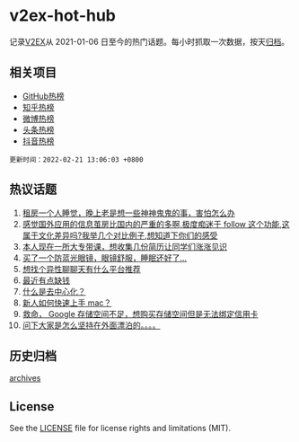 # v2ex-hot-hub

 记录[V2EX](https://www.v2ex.com/)从 2021-01-06 日至今的热门话题。每小时抓取一次数据，按天[归档](archives)。
 
 ## 相关项目

- [GitHub热榜](https://github.com/snaildev/github-hot-hub)
- [知乎热榜](https://github.com/snaildev/zhihu-hot-hub)
- [微博热榜](https://github.com/snaildev/weibo-hot-hub)
- [头条热榜](https://github.com/snaildev/toutiao-hot-hub)
- [抖音热榜](https://github.com/snaildev/douyin-hot-hub)


 `更新时间：2022-02-21 13:06:03 +0800`

## 热议话题

1. [租房一个人睡觉，晚上老是想一些神神鬼鬼的事，害怕怎么办](https://www.v2ex.com/t/835303)
1. [感觉国外应用的信息茧房比国内的严重的多啊,极度痴迷于 follow 这个功能,这属于文化差异吗?我举几个对比例子,想知道下你们的感受](https://www.v2ex.com/t/835238)
1. [本人现在一所大专带课，想收集几份简历让同学们涨涨见识](https://www.v2ex.com/t/835286)
1. [买了一个防蓝光眼镜，眼镜舒服，睡眠还好了...](https://www.v2ex.com/t/835258)
1. [想找个异性聊聊天有什么平台推荐](https://www.v2ex.com/t/835291)
1. [最近有点缺钱](https://www.v2ex.com/t/835314)
1. [什么是去中心化？](https://www.v2ex.com/t/835289)
1. [新人如何快速上手 mac？](https://www.v2ex.com/t/835250)
1. [救命， Google 存储空间不足，想购买存储空间但是无法绑定信用卡](https://www.v2ex.com/t/835220)
1. [问下大家是怎么坚持在外面漂泊的。。。。](https://www.v2ex.com/t/835223)

## 历史归档

[archives](archives)

## License

See the [LICENSE](LICENSE) file for license rights and limitations (MIT).
